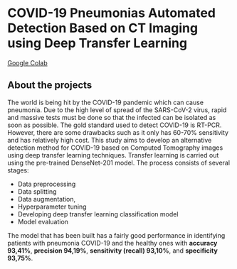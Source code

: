 # COVID-19 Pneumonias Automated Detection Based on CT Imaging using Deep Transfer Learning
[Google Colab](https://colab.research.google.com/drive/1LQZWt-OakH7JoK3bdEIgnqhUdyECMons?authuser=1)

## About the projects
The world is being hit by the COVID-19 pandemic which can cause pneumonia. Due to the high level of spread of the SARS-CoV-2 virus, rapid and massive tests must be done so that the infected can be isolated as soon as possible. The gold standard used to detect COVID-19 is RT-PCR. However, there are some drawbacks such as it only has 60-70% sensitivity and has relatively high cost. This study aims to develop an alternative detection method for COVID-19 based on Computed Tomography images using deep transfer learning techniques. Transfer learning is carried out using the pre-trained DenseNet-201 model. The process consists of several stages:
* Data preprocessing
* Data splitting
* Data augmentation, 
* Hyperparameter tuning
* Developing deep transfer learning classification model 
* Model evaluation

The model that has been built has a fairly good performance in identifying patients with pneumonia COVID-19 and the healthy ones with **accuracy 93,41%**, **precision 94,19%**, **sensitivity (recall) 93,10%**, and **specificity 93,75%**.
